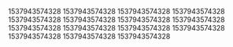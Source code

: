 1537943574328
1537943574328
1537943574328
1537943574328
1537943574328
1537943574328
1537943574328
1537943574328
1537943574328
1537943574328
1537943574328
1537943574328
1537943574328
1537943574328
1537943574328